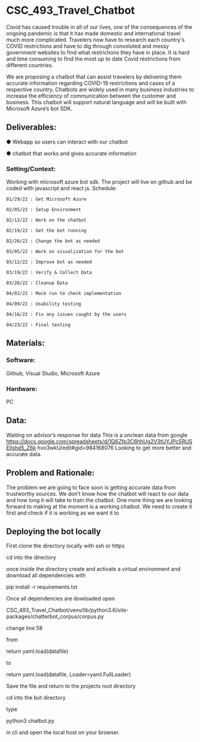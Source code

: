 # CSC_493_Travel_Chatbot

Covid has caused trouble in all of our lives, one of the consequences of the ongoing
pandemic is that it has made domestic and international travel much more complicated.
Travelers now have to research each country's COVID restrictions and have to dig
through convoluted and messy government websites to find what restrictions they have
in place. It is hard and time consuming to find the most up to date Covid restrictions
from different countries.

We are proposing a chatbot that can assist travelers by delivering them accurate
information regarding COVID-19 restrictions and cases of a respective country.
Chatbots are widely used in many business industries to increase the efficiency of
communication between the customer and business.
This chatbot will support natural language and will be built with Microsoft Azure’s bot
SDK.

## Deliverables:
● Webapp so users can interact with our chatbot

● chatbot that works and gives accurate information

### Setting/Context:
Working with microsoft azure bot sdk. The project will live on github and be
coded with javascript and react js.
Schedule:

	01/29/22 : Get Microsoft Azure

	02/05/22 : Setup Environment

	02/12/22 : Work on the chatbot

	02/19/22 : Get the bot running

	02/26/22 : Change the bot as needed

	03/05/22 : Work on visualization for the bot

	03/12/22 : Improve bot as needed

	03/19/22 : Verify & Collect Data

	03/26/22 : Cleanup Data

	04/02/22 : Mock run to check implementation

	04/09/22 : Usability testing

	04/16/22 : Fix any issues caught by the users

	04/23/22 : Final testing
	
## Materials:
### Software:
Github, Visual Studio, Microsoft Azure

### Hardware:
PC

## Data:
Waiting on advisor’s response for data
This is a unclean data from google
https://docs.google.com/spreadsheets/d/1Q6Zfp3C6hhUg2V3tUYJPc5RUSElIshd5_Z6k
hvo3wkU/edit#gid=984168076
Looking to get more better and accurate data.

## Problem and Rationale:
The problem we are going to face soon is getting accurate data from trustworthy
sources. We don’t know how the chatbot will react to our data and how long it will
take to train the chatbot. One more thing we are looking forward to making at the
moment is a working chatbot. We need to create it first and check if it is working
as we want it to

## Deploying the bot locally
First clone the directory locally with ssh or https

cd into the directory

once inside the directory create and activate a virtual environment and download all dependencies with 

pip install -r requirements.txt

Once all dependencies are dowloaded open 

CSC_493_Travel_Chatbot/venv/lib/python3.6/site-packages/chatterbot_corpus/corpus.py

change line 58 

from

return yaml.load(datafile)

to

return yaml.load(datafile, Loader=yaml.FullLoader)

Save the file and return to the projects root directory

cd into the bot directory

type 

python3 chatbot.py

in cli and open the local host on your browser.

